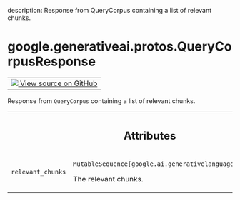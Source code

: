 description: Response from QueryCorpus containing a list of relevant chunks.

<div itemscope itemtype="http://developers.google.com/ReferenceObject">
<meta itemprop="name" content="google.generativeai.protos.QueryCorpusResponse" />
<meta itemprop="path" content="Stable" />
</div>

# google.generativeai.protos.QueryCorpusResponse

<!-- Insert buttons and diff -->

<table class="tfo-notebook-buttons tfo-api nocontent">
<td>
  <a target="_blank" href="https://github.com/googleapis/google-cloud-python/tree/main/packages/google-ai-generativelanguage/google/ai/generativelanguage_v1beta/types/retriever_service.py#L266-L278">
    <img src="https://www.tensorflow.org/images/GitHub-Mark-32px.png" />
    View source on GitHub
  </a>
</td>
</table>



Response from ``QueryCorpus`` containing a list of relevant chunks.

<!-- Placeholder for "Used in" -->




<!-- Tabular view -->
 <table class="responsive fixed orange">
<colgroup><col width="214px"><col></colgroup>
<tr><th colspan="2"><h2 class="add-link">Attributes</h2></th></tr>

<tr>
<td>

`relevant_chunks`<a id="relevant_chunks"></a>

</td>
<td>

`MutableSequence[google.ai.generativelanguage.RelevantChunk]`

The relevant chunks.

</td>
</tr>
</table>



